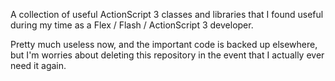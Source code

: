 A collection of useful ActionScript 3 classes and libraries that I found useful during my time as a Flex / Flash / ActionScript 3 developer.

Pretty much useless now, and the important code is backed up elsewhere, but I'm worries about deleting this repository in the event that I actually ever need it again.
